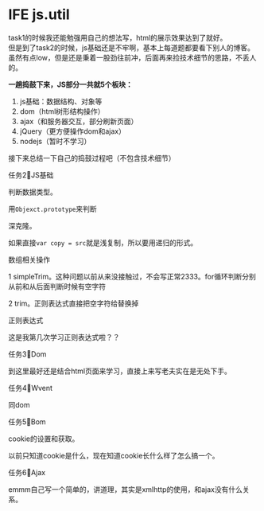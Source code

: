 # IFE js.util

task1的时候我还能勉强用自己的想法写，html的展示效果达到了就好。  
但是到了task2的时候，js基础还是不牢啊，基本上每道题都要看下别人的博客。虽然有点low，但是还是秉着一股劲往前冲，后面再来捡技术细节的思路，不丢人的。  

**一趟捣鼓下来，JS部分一共就5个板块：**

1. js基础：数据结构、对象等
2. dom（html树形结构操作）
3. ajax（和服务器交互，部分刷新页面）
4. jQuery（更方便操作dom和ajax）
5. nodejs（暂时不学习）

接下来总结一下自己的捣鼓过程吧（不包含技术细节）  

任务2⃣️JS基础

判断数据类型。  

用`Objexct.prototype`来判断  

深克隆。  

如果直接`var copy = src`就是浅复制，所以要用递归的形式。  

数组相关操作  

1 simpleTrim。这种问题以前从来没接触过，不会写正常2333。for循环判断分别从前和从后面判断时候有空字符  

2 trim。正则表达式直接把空字符给替换掉  

正则表达式  

这是我第几次学习正则表达式啦？？  

任务3⃣️Dom  

到这里最好还是结合html页面来学习，直接上来写老夫实在是无处下手。

任务4⃣️Wvent  

同dom

任务5⃣️Bom  

cookie的设置和获取。  

以前只知道cookie是什么，现在知道cookie长什么样了怎么搞一个。  

任务6⃣️Ajax  

emmm自己写一个简单的，讲道理，其实是xmlhttp的使用，和ajax没有什么关系。
